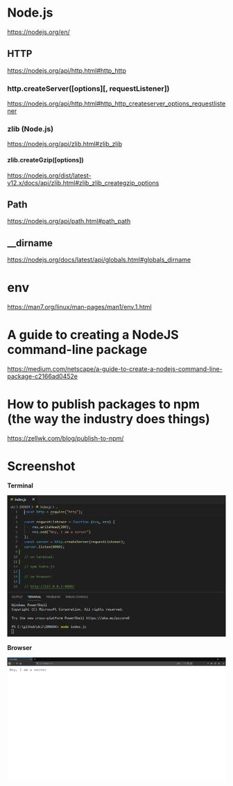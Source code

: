 # Node.js

https://nodejs.org/en/  

## HTTP

https://nodejs.org/api/http.html#http_http

### http.createServer([options][, requestListener])

https://nodejs.org/api/http.html#http_http_createserver_options_requestlistener

### zlib (Node.js)

https://nodejs.org/api/zlib.html#zlib_zlib

#### zlib.createGzip([options])

https://nodejs.org/dist/latest-v12.x/docs/api/zlib.html#zlib_zlib_creategzip_options

## Path

https://nodejs.org/api/path.html#path_path

## __dirname

https://nodejs.org/docs/latest/api/globals.html#globals_dirname

# env

https://man7.org/linux/man-pages/man1/env.1.html

# A guide to creating a NodeJS command-line package

https://medium.com/netscape/a-guide-to-create-a-nodejs-command-line-package-c2166ad0452e

# How to publish packages to npm (the way the industry does things)

https://zellwk.com/blog/publish-to-npm/

# Screenshot

**Terminal**

![screenshot](./img/screenshotTerminal.png)

**Browser**

![screenshot](./img/screenshotBrowser.png)
